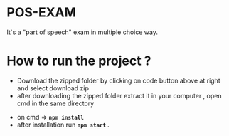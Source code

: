# POS-EXAM
It`s a "part of speech" exam in multiple choice way.

<h1> How to run the project ? </h1>

+ Download the zipped folder by clicking on code button above at right and select download zip <br> 
+ after downloading the zipped folder extract it in your computer , open cmd in the same directory <br>  
- on cmd => <strong>`npm install`</strong> <br>
- after installation run <strong> `npm start` </strong>.<br>
